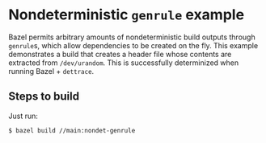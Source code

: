 # Nondeterministic `genrule` example

Bazel permits arbitrary amounts of nondeterministic build outputs through
`genrule`s, which allow dependencies to be created on the fly. This example
demonstrates a build that creates a header file whose contents are extracted
from `/dev/urandom`. This is successfully determinized when running
Bazel + `dettrace`.

## Steps to build

Just run:

```
$ bazel build //main:nondet-genrule
```

